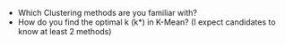 * Which Clustering methods are you familiar with?
* How do you find the optimal k (k*) in K-Mean? (I expect candidates to know at least 2 methods)


